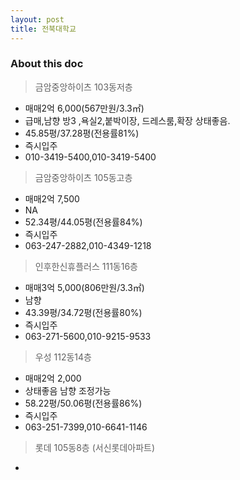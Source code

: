 ```yaml
---
layout: post
title: 전북대학교
---
```


### About this doc

> 금암중앙하이츠 103동저층
- 매매2억 6,000(567만원/3.3㎡)
- 급매,남향 방3 ,욕실2,붙박이장, 드레스룸,확장 상태좋음.
- 45.85평/37.28평(전용률81%)
- 즉시입주
- 010-3419-5400,010-3419-5400

> 금암중앙하이츠 105동고층
- 매매2억 7,500
- NA
- 52.34평/44.05평(전용률84%)
- 즉시입주
- 063-247-2882,010-4349-1218

> 인후한신휴플러스 111동16층 
- 매매3억 5,000(806만원/3.3㎡)	
- 남향
- 43.39평/34.72평(전용률80%)  
- 즉시입주
- 063-271-5600,010-9215-9533

> 우성 112동14층 
- 매매2억 2,000
- 상태좋음 남향 조정가능
- 58.22평/50.06평(전용률86%)
- 즉시입주
- 063-251-7399,010-6641-1146

> 롯데 105동8층 (서신롯데아파트) 
- 
